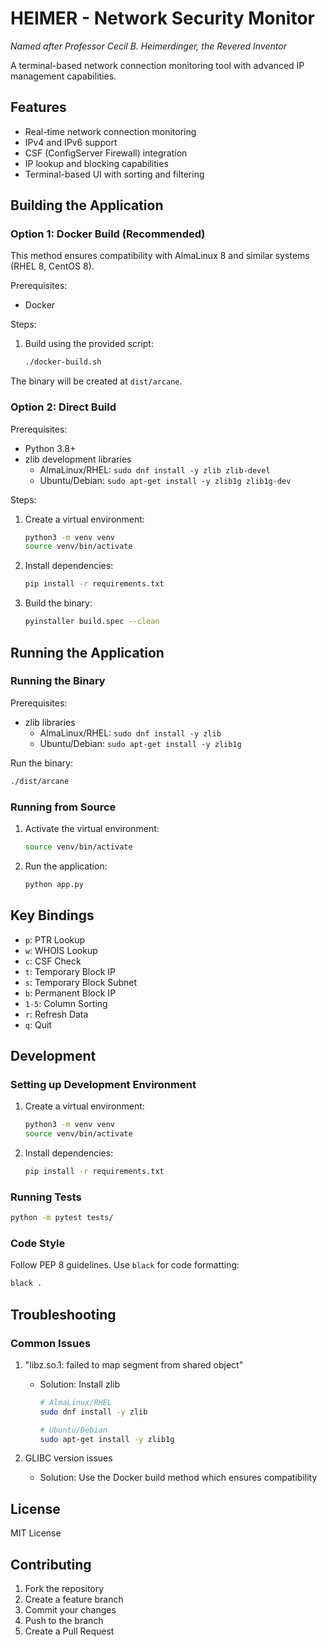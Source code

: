 # HEIMER - Network Security Monitor

*Named after Professor Cecil B. Heimerdinger, the Revered Inventor*

A terminal-based network connection monitoring tool with advanced IP management capabilities.

## Features

- Real-time network connection monitoring
- IPv4 and IPv6 support
- CSF (ConfigServer Firewall) integration
- IP lookup and blocking capabilities
- Terminal-based UI with sorting and filtering

## Building the Application

### Option 1: Docker Build (Recommended)

This method ensures compatibility with AlmaLinux 8 and similar systems (RHEL 8, CentOS 8).

Prerequisites:
- Docker

Steps:
1. Build using the provided script:
   ```bash
   ./docker-build.sh
   ```

The binary will be created at `dist/arcane`.

### Option 2: Direct Build

Prerequisites:
- Python 3.8+
- zlib development libraries
  - AlmaLinux/RHEL: `sudo dnf install -y zlib zlib-devel`
  - Ubuntu/Debian: `sudo apt-get install -y zlib1g zlib1g-dev`

Steps:
1. Create a virtual environment:
   ```bash
   python3 -m venv venv
   source venv/bin/activate
   ```

2. Install dependencies:
   ```bash
   pip install -r requirements.txt
   ```

3. Build the binary:
   ```bash
   pyinstaller build.spec --clean
   ```

## Running the Application

### Running the Binary

Prerequisites:
- zlib libraries
  - AlmaLinux/RHEL: `sudo dnf install -y zlib`
  - Ubuntu/Debian: `sudo apt-get install -y zlib1g`

Run the binary:
```bash
./dist/arcane
```

### Running from Source

1. Activate the virtual environment:
   ```bash
   source venv/bin/activate
   ```

2. Run the application:
   ```bash
   python app.py
   ```

## Key Bindings

- `p`: PTR Lookup
- `w`: WHOIS Lookup
- `c`: CSF Check
- `t`: Temporary Block IP
- `s`: Temporary Block Subnet
- `b`: Permanent Block IP
- `1-5`: Column Sorting
- `r`: Refresh Data
- `q`: Quit

## Development

### Setting up Development Environment

1. Create a virtual environment:
   ```bash
   python3 -m venv venv
   source venv/bin/activate
   ```

2. Install dependencies:
   ```bash
   pip install -r requirements.txt
   ```

### Running Tests

```bash
python -m pytest tests/
```

### Code Style

Follow PEP 8 guidelines. Use `black` for code formatting:
```bash
black .
```

## Troubleshooting

### Common Issues

1. "libz.so.1: failed to map segment from shared object"
   - Solution: Install zlib
     ```bash
     # AlmaLinux/RHEL
     sudo dnf install -y zlib
     
     # Ubuntu/Debian
     sudo apt-get install -y zlib1g
     ```

2. GLIBC version issues
   - Solution: Use the Docker build method which ensures compatibility

## License

MIT License

## Contributing

1. Fork the repository
2. Create a feature branch
3. Commit your changes
4. Push to the branch
5. Create a Pull Request
